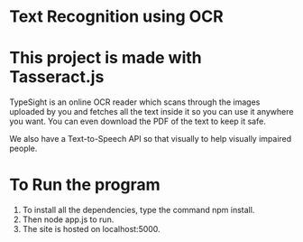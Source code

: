 # Text Recognition using OCR

# This project is made with Tasseract.js

TypeSight is an online OCR reader which scans through the images uploaded by you and fetches all the text inside it so you can use it anywhere you want. You can even download the PDF of the text to keep it safe.

We also have a Text-to-Speech API so that visually to help visually impaired people.

# To Run the program

1. To install all the dependencies, type the command npm install.
2. Then node app.js to run.
3. The site is hosted on localhost:5000.




